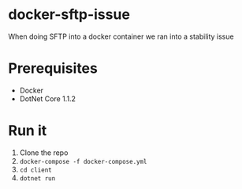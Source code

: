 # docker-sftp-issue
When doing SFTP into a docker container we ran into a stability issue

# Prerequisites
- Docker
- DotNet Core 1.1.2

# Run it
1. Clone the repo
2. `docker-compose -f docker-compose.yml`
3. `cd client`
4. `dotnet run`
